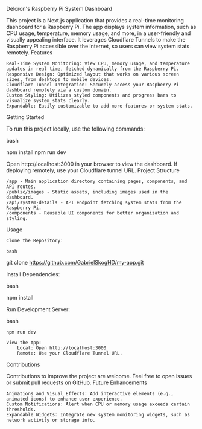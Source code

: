 Delcron's Raspberry Pi System Dashboard

This project is a Next.js application that provides a real-time monitoring dashboard for a Raspberry Pi. The app displays system information, such as CPU usage, temperature, memory usage, and more, in a user-friendly and visually appealing interface. It leverages Cloudflare Tunnels to make the Raspberry Pi accessible over the internet, so users can view system stats remotely.
Features

    Real-Time System Monitoring: View CPU, memory usage, and temperature updates in real time, fetched dynamically from the Raspberry Pi.
    Responsive Design: Optimized layout that works on various screen sizes, from desktops to mobile devices.
    Cloudflare Tunnel Integration: Securely access your Raspberry Pi dashboard remotely via a custom domain.
    Custom Styling: Utilizes styled components and progress bars to visualize system stats clearly.
    Expandable: Easily customizable to add more features or system stats.

Getting Started

To run this project locally, use the following commands:

bash

npm install
npm run dev

Open http://localhost:3000 in your browser to view the dashboard. If deploying remotely, use your Cloudflare tunnel URL.
Project Structure

    /app - Main application directory containing pages, components, and API routes.
    /public/images - Static assets, including images used in the dashboard.
    /api/system-details - API endpoint fetching system stats from the Raspberry Pi.
    /components - Reusable UI components for better organization and styling.

Usage

    Clone the Repository:

    bash

git clone https://github.com/GabrielSkogHD/my-app.git

Install Dependencies:

bash

npm install

Run Development Server:

bash

    npm run dev

    View the App:
        Local: Open http://localhost:3000
        Remote: Use your Cloudflare Tunnel URL.

Contributions

Contributions to improve the project are welcome. Feel free to open issues or submit pull requests on GitHub.
Future Enhancements

    Animations and Visual Effects: Add interactive elements (e.g., animated icons) to enhance user experience.
    Custom Notifications: Alert when CPU or memory usage exceeds certain thresholds.
    Expandable Widgets: Integrate new system monitoring widgets, such as network activity or storage info.
